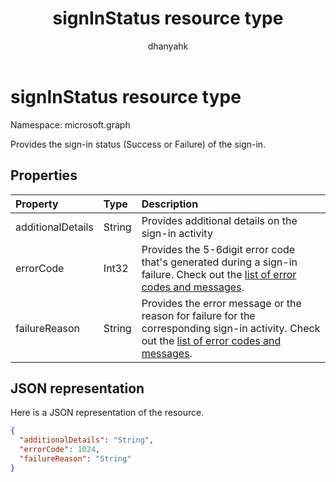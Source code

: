 ﻿---
title: "signInStatus resource type"
description: "Provides the sign-in status (Success or Failure) of the sign-in"
localization_priority: Normal
author: "dhanyahk"
ms.prod: "microsoft-identity-platform"
doc_type: resourcePageType
---

# signInStatus resource type

Namespace: microsoft.graph

Provides the sign-in status (Success or Failure) of the sign-in.

## Properties

| Property          | Type   | Description                                                                                                                                                                                                                 |
| :---------------- | :----- | :-------------------------------------------------------------------------------------------------------------------------------------------------------------------------------------------------------------------------- |
| additionalDetails | String | Provides additional details on the sign-in activity                                                                                                                                                                         |
| errorCode         | Int32  | Provides the 5-6digit error code that's generated during a sign-in failure. Check out the [list of error codes and messages](/azure/active-directory/active-directory-reporting-activity-sign-ins-errors).                  |
| failureReason     | String | Provides the error message or the reason for failure for the corresponding sign-in activity. Check out the [list of error codes and messages](/azure/active-directory/active-directory-reporting-activity-sign-ins-errors). |

## JSON representation

Here is a JSON representation of the resource.

<!-- {
  "blockType": "resource",
  "optionalProperties": [

  ],
  "@odata.type": "microsoft.graph.signInStatus"
}-->

```json
{
  "additionalDetails": "String",
  "errorCode": 1024,
  "failureReason": "String"
}

```

<!-- uuid: 8fcb5dbc-d5aa-4681-8e31-b001d5168d79
2015-10-25 14:57:30 UTC -->

<!-- {
  "type": "#page.annotation",
  "description": "signInStatus resource",
  "keywords": "",
  "section": "documentation",
  "tocPath": ""
}-->
